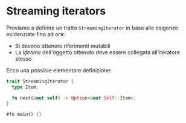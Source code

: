 # Streaming iterators
Proviamo a definire un tratto `StreamingIterator` in base alle esigenze evidenziate fino ad ora:
* Si devono ottenere riferimenti mutabili
* La _lifetime_ dell'oggetto ottenuto deve essere collegata all'iteratore stesso

Ecco una possible elementare definizione:
```rust
trait StreamingIterator {
  type Item;

  fn next(&mut self) -> Option<&mut Self::Item>;
}

#fn main() {}
```
